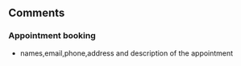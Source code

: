 ## Comments

### Appointment booking
- names,email,phone,address and description of the appointment
